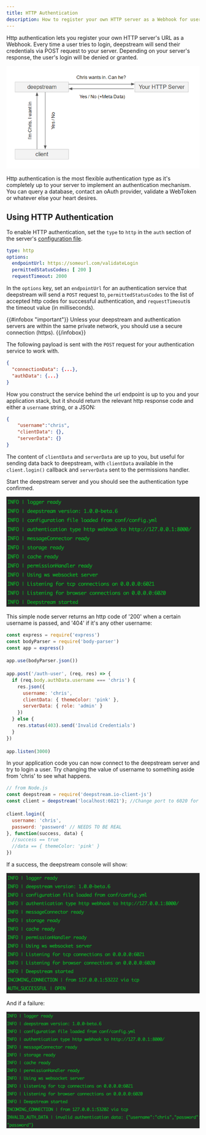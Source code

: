 ```yaml
---
title: HTTP Authentication
description: How to register your own HTTP server as a Webhook for user authentication
---
```


Http authentication lets you register your own HTTP server's URL as a Webhook. Every time a user tries to login, deepstream will send their credentials via POST request to your server. Depending on your server's response, the user's login will be denied or granted.

![Webhook Authentication Flow](webhook-flow.png)

Http authentication is the most flexible authentication type as it's completely up to your server to implement an authentication mechanism. You can query a database, contact an oAuth provider, validate a WebToken or whatever else your heart desires.

## Using HTTP Authentication
To enable HTTP authentication, set the `type` to `http` in the `auth` section of the server's [configuration file](/docs/server/configuration/).

```yaml
type: http
options:
  endpointUrl: https://someurl.com/validateLogin
  permittedStatusCodes: [ 200 ]
  requestTimeout: 2000
```

In the `options` key, set an `endpointUrl` for an authentication service that deepstream will send a `POST` request to, `permittedStatusCodes` to the list of accepted http codes for successful authentication, and `requestTimeout`is the timeout value (in milliseconds).

{{#infobox "important"}}
Unless your deepstream and authentication servers are within the same private network, you should use a secure connection (https).
{{/infobox}}

The following payload is sent with the `POST` request for your authentication service to work with.

```json
{
  "connectionData": {...},
  "authData": {...}
}
```

How you construct the service behind the url endpoint is up to you and your application stack, but it should return the relevant http response code and either a `username` string, or a JSON:

```json
{
    "username":"chris",
    "clientData": {},
    "serverData": {}
}
```

The content of `clientData` and `serverData` are up to you, but useful for sending data back to deepstream, with `clientData` available in the `client.login()` callback and `serverData` sent to the permissions handler.

Start the deepstream server and you should see the authentication type confirmed.

![deepstream starting with http authentication](ds-auth-http-start.png)

This simple node server returns an http code of '200' when a certain username is passed, and '404' if it's any other username:

```javascript
const express = require('express')
const bodyParser = require('body-parser')
const app = express()

app.use(bodyParser.json())

app.post('/auth-user', (req, res) => {
  if (req.body.authData.username === 'chris') {
    res.json({
      username: 'chris',
      clientData: { themeColor: 'pink' },
      serverData: { role: 'admin' }
    })
  } else {
    res.status(403).send('Invalid Credentials')
  }
})

app.listen(3000)
```

In your application code you can now connect to the deepstream server and try to login a user. Try changing the value of username to something aside from 'chris' to see what happens.

```javascript
// from Node.js
const deepstream = require('deepstream.io-client-js')
const client = deepstream('localhost:6021'); //Change port to 6020 for browsers

client.login({
  username: 'chris',
  password: 'password' // NEEDS TO BE REAL
}, function(success, data) {
  //success == true
  //data == { themeColor: 'pink' }
})
```

If a success, the deepstream console will show:

![Authentication success](ds-auth-http-success.png)

And if a failure:

![Authentication failure](ds-auth-http-fail.png)
